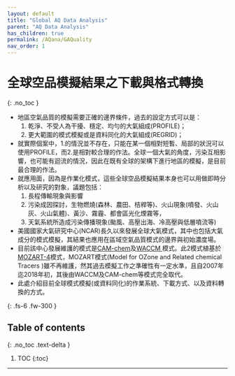 ```yaml
---
layout: default
title: "Global AQ Data Analysis"
parent: "AQ Data Analysis"
has_children: true
permalink: /AQana/GAQuality
nav_order: 1
---
```


# 全球空品模擬結果之下載與格式轉換
{: .no_toc }

- 地區空氣品質的模擬需要正確的邊界條件，過去的設定方式可以是：
  1. 乾淨、不受人為干擾、穩定、均勻的大氣組成(PROFILE)；
  1. 更大範圍的模式模擬或是資料同化的大氣組成(REGRID)；
- 就實際個案中，1.的情況並不存在，只能在某一個相對短暫、局部的狀況可以使用PROFILE，而2.是相對較合理的作法。全球一個大氣的角度，污染互相影響，也可能有迴流的情況，因此在既有全球的架構下進行地區的模擬，是目前最合理的作法。
- 就應用面，因為是作業化模式，這些全球空品模擬結果本身也可以用做即時分析以及研究的對象，議題包括：
  1. 長程傳輸現象與影響
  1. 污染成因探討，生物燃燒(森林、農田、桔稈等)、火山現象(噴發、火山灰、火山氣體)、黃沙、霧霾、都會區光化煙霧等，
  1. 天氣系統所造成污染傳播現象(颱風、高壓出海、冷高壓與低層噴流等)
- 美國國家大氣研究中心(NCAR)長久以來發展全球大氣模式，其中也包括大氣成分的模式模擬，其結果也應用在區域空氣品質模式的邊界與初始濃度場。
- 目前該中心發展維護的模式是[CAM-chem][CAM-chem]及[WACCM ][WACCM]模式。此2模式植基於[MOZART-4](https://en.wikipedia.org/wiki/MOZART_(model))模式，MOZART模式(Model for OZone and Related chemical Tracers )雖不再維護，然其過去模擬工作之準確性有一定水準，且自2007年迄2018年初，其後由WACCM及CAM-chem等模式完全取代。
- 此處介紹目前全球模式模擬(或資料同化)的作業系統、下載方式、以及資料轉換的方式。

[CAM-chem]: <https://wiki.ucar.edu/display/camchem/Home> "The Community Atmosphere Model with Chemistry (CAM-chem) is a component of the NCAR Community Earth System Model (CESM) and is used for simulations of global tropospheric and stratospheric atmospheric composition."
[WACCM]: <https://www2.acom.ucar.edu/gcm/waccm> "The Whole Atmosphere Community Climate Model (WACCM) is a comprehensive numerical model, spanning the range of altitude from the Earth's surface to the thermosphere"

{: .fs-6 .fw-300 }

## Table of contents
{: .no_toc .text-delta }

1. TOC
{:toc}

---




